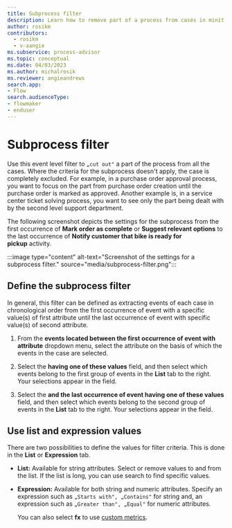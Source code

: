 ```yaml
---
title: Subprocess filter
description: Learn how to remove part of a process from cases in minit.
author: rosikm
contributors:
  - rosikm
  - v-aangie
ms.subservice: process-advisor
ms.topic: conceptual
ms.date: 04/03/2023
ms.author: michalrosik
ms.reviewer: angieandrews
search.app:
- Flow
search.audienceType:
- flowmaker
- enduser
---
```


# Subprocess filter

Use this event level filter to `„cut out"` a part of the process from all the cases. Where the criteria for the subprocess doesn't apply, the case is completely excluded. For example, in a purchase order approval process, you want to focus on the part from purchase order creation until the purchase order is marked as approved. Another example is, in a service center ticket solving process, you want to see only the part being dealt with by the second level support department.

The following screenshot depicts the settings for the subprocess from the first occurrence of **Mark order as complete** or **Suggest relevant options** to the last occurrence of **Notify customer that bike is ready for pickup** activity.

:::image type="content" alt-text="Screenshot of the settings for a subprocess filter." source="media/subprocess-filter.png":::

## Define the subprocess filter

In general, this filter can be defined as extracting events of each case in chronological order from the first occurrence of event with a specific value(s) of first attribute until the last occurrence of event with specific value(s) of second attribute.

1. From the **events located between the first occurrence of event with attribute** dropdown menu, select the attribute on the basis of which the events in the case are selected.

1. Select the **having one of these values** field, and then select which events belong to the first group of events in the **List** tab to the right. Your selections appear in the field.

1. Select the **and the last occurrence of event having one of these values** field, and then select which events belong to the second group of events in the **List** tab to the right. Your selections appear in the field.

## Use list and expression values

There are two possibilities to define the values for filter criteria. This is done in the **List** or **Expression** tab.

- **List:** Available for string attributes. Select or remove values to and from the list. If the list is long, you can use search to find specific values.

- **Expression:** Available for both string and numeric attributes. Specify an expression such as `„Starts with", „Contains"` for string and, an expression such as `„Greater than", „Equal"` for numeric attributes.

    You can also select **fx** to use [custom metrics](custom-metrics.md).

